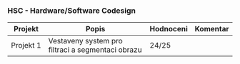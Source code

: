 ### HSC - Hardware/Software Codesign
| Projekt | Popis | Hodnoceni | Komentar
| ------ | ------ | ------ | ------
|Projekt&nbsp;1|Vestaveny system pro filtraci a segmentaci obrazu|24/25|